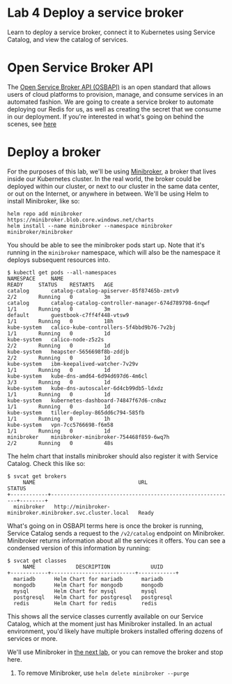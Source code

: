 # Lab 4 Deploy a service broker

Learn to deploy a service broker, connect it to Kubernetes using Service Catalog,
and view the catalog of services.

# Open Service Broker API

The [Open Service Broker API (OSBAPI)](https://www.openservicebrokerapi.org/) is an open
standard that allows users of cloud platforms to provision, manage, and consume services
in an automated fashion. We are going to create a service broker to automate deploying our
Redis for us, as well as creating the secret that we consume in our deployment. If you're
interested in what's going on behind the scenes, see [here](osbapi.md)

# Deploy a broker

For the purposes of this lab, we'll be using [Minibroker](https://github.com/osbkit/minibroker),
a broker that lives inside our Kubernetes cluster. In the real world, the broker could be deployed
within our cluster, or next to our cluster in the same data center, or out on the Internet, or anywhere
in between. We'll be using Helm to install Minibroker, like so:

```
helm repo add minibroker https://minibroker.blob.core.windows.net/charts
helm install --name minibroker --namespace minibroker minibroker/minibroker
```

You should be able to see the minibroker pods start up. Note that it's running in the `minibroker`
namespace, which will also be the namespace it deploys subsequent resources into.
```
$ kubectl get pods --all-namespaces
NAMESPACE     NAME                                                  READY     STATUS    RESTARTS   AGE
catalog       catalog-catalog-apiserver-85f87465b-zmtv9             2/2       Running   0          3m
catalog       catalog-catalog-controller-manager-674d789798-6nqwf   1/1       Running   0          3m
default       guestbook-c7ff4f448-vtsw9                             1/1       Running   0          18h
kube-system   calico-kube-controllers-5f4bbd9b76-7v2bj              1/1       Running   0          1d
kube-system   calico-node-z5z2s                                     2/2       Running   0          1d
kube-system   heapster-5656698f8b-zddjb                             2/2       Running   0          1d
kube-system   ibm-keepalived-watcher-7v29v                          1/1       Running   0          1d
kube-system   kube-dns-amd64-6d94d697d6-4m6cl                       3/3       Running   0          1d
kube-system   kube-dns-autoscaler-6d4cb99db5-ldxdz                  1/1       Running   0          1d
kube-system   kubernetes-dashboard-74847f67d6-cn8wz                 1/1       Running   0          1d
kube-system   tiller-deploy-865dd6c794-585fb                        1/1       Running   0          1h
kube-system   vpn-7cc5766698-f6m58                                  1/1       Running   0          1d
minibroker    minibroker-minibroker-754468f859-6wq7h                2/2       Running   0          48s
```

The helm chart that installs minibroker should also register it with Service Catalog. Check this like so:
```
$ svcat get brokers
     NAME                                 URL                              STATUS
+------------+-----------------------------------------------------------+--------+
  minibroker   http://minibroker-minibroker.minibroker.svc.cluster.local   Ready
```

What's going on in OSBAPI terms here is once the broker is running, Service Catalog sends a request to
the `/v2/catalog` endpoint on Minibroker. Minibroker returns information about all the services it offers.
You can see a condensed version of this information by running:
```
$ svcat get classes
     NAME             DESCRIPTION             UUID
+------------+---------------------------+------------+
  mariadb      Helm Chart for mariadb      mariadb
  mongodb      Helm Chart for mongodb      mongodb
  mysql        Helm Chart for mysql        mysql
  postgresql   Helm Chart for postgresql   postgresql
  redis        Helm Chart for redis        redis
```

This shows all the service classes currently available on our Service Catalog, which at the moment just has
Minibroker installed. In an actual environment, you'd likely have multiple brokers installed offering dozens
of services or more.

We'll use Minibroker in [the next lab](../Lab5/README.md), or you can remove the broker and stop here.

  1. To remove Minibroker, use `helm delete minibroker --purge`
